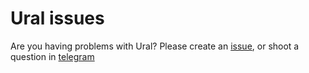 # Ural issues

Are you having problems with Ural? Please create an [issue](https://github.com/ural-jobs/issues/issues), or shoot a question in [telegram](https://t.me/ural_jobs)
